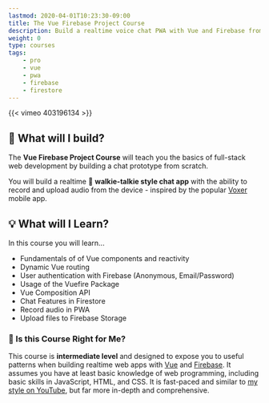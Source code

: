 ```yaml
---
lastmod: 2020-04-01T10:23:30-09:00
title: The Vue Firebase Project Course
description: Build a realtime voice chat PWA with Vue and Firebase from scratch. 
weight: 0
type: courses
tags: 
    - pro
    - vue
    - pwa
    - firebase
    - firestore
---
```


{{< vimeo 403196134 >}}

## 🎤 What will I build?

The **Vue Firebase Project Course** will teach you the basics of full-stack web development by building a chat prototype from scratch.

You will build a realtime 💬 **walkie-talkie style chat app** with the ability to record and upload audio from the device - inspired by the popular [Voxer](https://www.voxer.com/) mobile app. 

## 💡 What will I Learn?

In this course you will learn...

- Fundamentals of of Vue components and reactivity
- Dynamic Vue routing
- User authentication with Firebase (Anonymous, Email/Password)
- Usage of the Vuefire Package
- Vue Composition API
- Chat Features in Firestore
- Record audio in PWA
- Upload files to Firebase Storage


### 🤔 Is this Course Right for Me?

This course is **intermediate level** and designed to expose you to useful patterns when building realtime web apps with [Vue](https://vuejs.org/) and [Firebase](https://firebase.google.com/). It assumes you have at least basic knowledge of web programming, including basic skills in JavaScript, HTML, and CSS. It is fast-paced and similar to [my style on YouTube](https://www.youtube.com/channel/UCsBjURrPoezykLs9EqgamOA?), but far more in-depth and comprehensive. 
